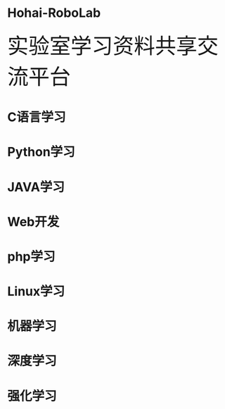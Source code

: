 # Hohai-RoboLab
<font size=11 >实验室学习资料共享交流平台</font>
# C语言学习
# Python学习
# JAVA学习
# Web开发
# php学习
# Linux学习
# 机器学习
# 深度学习
# 强化学习
